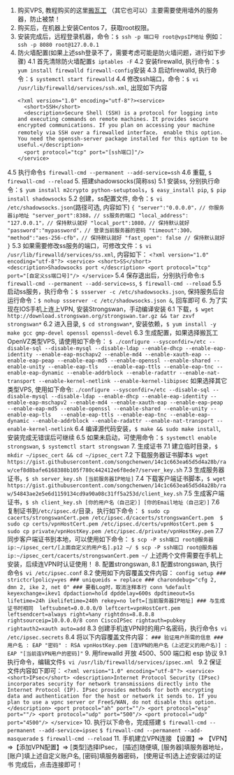 
1. 购买VPS, 教程购买的这里[搬瓦工](https://bwh1.net/index.php) （其它也可以）主要需要使用墙外的服务器，防止被禁！
2. 购买后，在机器上安装Centos 7，获取root权限。
3. 安装完成后，远程登录机器，命令：`$ ssh -p 端口号 root@vpsIP地址` 例如：`ssh -p 8080 root@127.0.0.1`
4. 防火墙配置(如果上述ssh登录不了，需要考虑可能是防火墙问题，进行如下步骤)
  4.1 首先清除防火墙配置`$ iptables -F`
  4.2 安装firewalld, 执行命令：`$ yum install firewalld firewall-config`安装
  4.3 启动firewalld, 执行命令：`$ systemctl start firewalld`
  4.4 修改ssh端口，命令：`$ vi /usr/lib/firewalld/services/ssh.xml`, 出现如下内容
    ```
    <?xml version="1.0" encoding="utf-8"?><service>
      <short>SSH</short>
      <description>Secure Shell (SSH) is a protocol for logging into and executing commands on remote machines. It provides secure encrypted communications. If you plan on accessing your machine remotely via SSH over a firewalled interface， enable this option. You need the openssh-server package installed for this option to be useful.</description>
      <port protocol="tcp" port="[ssh端口]"/>
    </service>
    ```
  4.5 执行命令`$ firewall-cmd --permanent --add-service=ssh`
  4.6 重载, `$ firewall-cmd --reload`
5. 搭建shadowsocks(简称ss)
  5.1 安装ss, 分别执行命令：`$ yum install m2crypto python-setuptools`，`$ easy_install pip`, `$ pip install shadowsocks`
  5.2 创建，ss配置文件, 命令：`$ vi  /etc/shadowsocks.json`(路径可选, 内容如下)
    ```
    {
      "server":"0.0.0.0"，// 你服务器ip地址
      "server_port":8388，// ss服务的端口
      "local_address": "127.0.0.1"，// 保持默认就好
      "local_port":1080，// 保持默认就好
      "password":"mypassword"，// 登录当前服务器的密码
      "timeout":300，
      "method":"aes-256-cfb"，// 保持默认就好
      "fast_open": false // 保持默认就好
    }
    ```
    5.3 如果需要修改ss服务的端口，可修改文件：`$ vi /usr/lib/firewalld/services/ss.xml`, 内容如下：
    ```
    <?xml version="1.0" encoding="utf-8"?>
    <service>
      <short>SS</short>
      <description>Shadowsocks port
      </description>
      <port protocol="tcp" port="[自定义ss端口号]"/>
    </service>
    ```
    5.4 保存退出后，分别执行命令:`$ firewall-cmd --permanent --add-service=ss`, `$ firewall-cmd --reload`
    5.5 启动ss服务，执行命令：`$ ssserver -c /etc/shadowsocks.json`, 保持服务后台运行命令：`$ nohup ssserver -c /etc/shadowsocks.json &`, 回车即可
 6. 为了实现在IOS手机上连上VPN, 安装Strongswan，手动编译安装
   6.1 下载，`$ wget http://download.strongswan.org/strongswan.tar.gz && tar zxvf strongswan*`
   6.2 进入目录, `$ cd strongswan*`, 安装依赖，`$ yum install -y make gcc gmp-devel openssl openssl-devel`
   6.3 生成配置，如果选择搬瓦工OpenVZ类型VPS, 请使用如下命令：
    ```
      $ ./configure --sysconfdir=/etc --disable-sql --disable-mysql --disable-ldap --enable-dhcp --enable-eap-identity --enable-eap-mschapv2 --enable-md4 --enable-xauth-eap --enable-eap-peap --enable-eap-md5 --enable-openssl --enable-shared --enable-unity --enable-eap-tls   --enable-eap-ttls --enable-eap-tnc --enable-eap-dynamic --enable-addrblock --enable-radattr --enable-nat-transport --enable-kernel-netlink --enable-kernel-libipsec
    ```
    如果选择其它类型VPS, 使用如下命令:
     ```
      ./configure --sysconfdir=/etc --disable-sql --disable-mysql --disable-ldap --enable-dhcp --enable-eap-identity --enable-eap-mschapv2 --enable-md4 --enable-xauth-eap --enable-eap-peap --enable-eap-md5 --enable-openssl --enable-shared --enable-unity --enable-eap-tls   --enable-eap-ttls --enable-eap-tnc --enable-eap-dynamic --enable-addrblock --enable-radattr --enable-nat-transport --enable-kernel-netlink
     ```
    6.4 编译源代码安装，`$ make && sudo make install`, 安装完成无错误后可继续
    6.5 如果未启动，可使用命令：`$ systemctl enable strongswan`, `$ systemctl start strongswan`
7. 生成证书
    7.1 建立临时目录，`$ mkdir ~/ipsec_cert && cd ~/ipsec_cert`
    7.2 下载服务器证书脚本`$ wget https://gist.githubusercontent.com/songchenwen/14c1c663ea65d5d4a28b/raw/cef8d8bafe6168388b105f780c442412e6f8ede7/server_key.sh`
    7.3 生成服务器证书，`$ sh server_key.sh [当前服务器IP地址]`
    7.4 下载客户端证书脚本，`$ wget https://gist.githubusercontent.com/songchenwen/14c1c663ea65d5d4a28b/raw/54843ae2e5e6d1159134cd9a90a08c31ff5a253d/client_key.sh`
    7.5 生成客户端证书，`$ sh client_key.sh [你的用户名（自己定）] [你的Email地址（自己定）]`
    7.6 复制证书到`/etc/ipsec.d/`目录，执行如下命令：
       ```
       $ sudo cp cacerts/strongswanCert.pem /etc/ipsec.d/cacerts/strongswanCert.pem 
       $ sudo cp certs/vpnHostCert.pem /etc/ipsec.d/certs/vpnHostCert.pem
       $ sudo cp private/vpnHostKey.pem /etc/ipsec.d/private/vpnHostKey.pem
       ```
    7.7 同步客户端证书到本地，可以使用如下命令：
      ```
        $ scp -P ssh端口 root@服务器ip:~/ipsec_cert/[上面自定义的用户名].p12 ~/
        $ scp -P ssh端口 root@服务器ip:~/ipsec_cert/cacerts/strongswanCert.pem ~/
      ```
      上述两个文件需要在手机上安装，后续连VPN时认证使用！
8. 配置strongswan,
  8.1 配置strongswan, 执行命令`$ vi /etc/ipsec.conf`
  8.2 使用如下内容覆盖文件内容：
      ```
        config setup
            ### strictcrlpolicy=yes
            ### uniqueids = replace
            ### charondebug="cfg 2, dmn 2, ike 2, net 0" ### 要看Log时，取消注释本行
        conn %default
            keyexchange=ikev1
            dpdaction=hold
            dpddelay=600s
            dpdtimeout=5s
            lifetime=24h
            ikelifetime=240h
            rekey=no
            left=[当前服务器IP地址] ### 与生成证书时相同 
            leftsubnet=0.0.0.0/0
            leftcert=vpnHostCert.pem
            leftsendcert=always
            right=%any
            rightdns=8.8.8.8
            rightsourceip=10.0.0.0/8
        conn CiscoIPSec
            rightauth=pubkey
            rightauth2=xauth
            auto=add
      ```
  8.3 创建手机连VPN时的用户名密码，执行命令`$ vi /etc/ipsec.secrets`
  8.4 将以下内容覆盖文件内容：
    ```
      ### 验证用户所需的信息
      ### 用户名 : EAP "密码"
      : RSA vpnHostKey.pem
      [连VPN的用户名（上述定义的用户名）] : EAP "[当前连VPN用户的密码]"
    ```
9. 用firewalld 开放 4500、500 端口和 esp 协议
  9.1 执行命令，编辑文件`$ vi /usr/lib/firewalld/services/ipsec.xml `
  9.2 保证文件内容如下即可：
    ```
      <?xml version="1.0" encoding="utf-8"?>
      <service>
        <short>IPsec</short>
        <description>Internet Protocol Security (IPsec) incorporates security for network transmissions directly into the Internet Protocol (IP). IPsec provides methods for both encrypting data and authentication for the host or network it sends to. If you plan to use a vpnc server or FreeS/WAN, do not disable this option.</description>
        <port protocol="ah" port=""/>
        <port protocol="esp" port=""/>
        <port protocol="udp" port="500"/>
        <port protocol="udp" port="4500"/>
      </service>
    ```
10. 执行以下命令，完成搭建
  `$ firewall-cmd --permanent --add-service=ipsec`
  `$ firewall-cmd --permanent --add-masquerade`
  `$ firewall-cmd --reload`
11. 手机建立VPN连接
  【设置】=> 【VPN】=>【添加VPN配置】=> 
      [类型]选择IPsec，
      [描述]随便填, 
      [服务器]填服务器地址，
      [账户]填上述自定义账户名, 
      [密码]填服务器密码，
      [使用证书]选上述安装过的证书
    完成后，点击连接即可！

